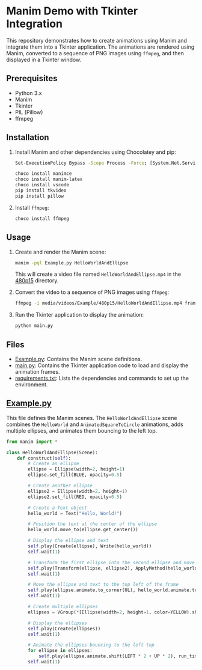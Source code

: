 # Manim Demo with Tkinter Integration

This repository demonstrates how to create animations using Manim and integrate them into a Tkinter application. The animations are rendered using Manim, converted to a sequence of PNG images using `ffmpeg`, and then displayed in a Tkinter window.

## Prerequisites

- Python 3.x
- Manim
- Tkinter
- PIL (Pillow)
- ffmpeg

## Installation

1. Install Manim and other dependencies using Chocolatey and pip:

    ```sh
    Set-ExecutionPolicy Bypass -Scope Process -Force; [System.Net.ServicePointManager]::SecurityProtocol = [System.Net.ServicePointManager]::SecurityProtocol -bor 3072; iex ((New-Object System.Net.WebClient).DownloadString('https://community.chocolatey.org/install.ps1'))

    choco install manimce
    choco install manim-latex
    choco install vscode
    pip install tkvideo
    pip install pillow
    ```

2. Install `ffmpeg`:

    ```sh
    choco install ffmpeg
    ```

## Usage

1. Create and render the Manim scene:

    ```sh
    manim -pql Example.py HelloWorldAndEllipse
    ```

    This will create a video file named `HelloWorldAndEllipse.mp4` in the [480p15](http://_vscodecontentref_/0) directory.

2. Convert the video to a sequence of PNG images using `ffmpeg`:

    ```sh
    ffmpeg -i media/videos/Example/480p15/HelloWorldAndEllipse.mp4 frames_folder/frame_%04d.png
    ```

3. Run the Tkinter application to display the animation:

    ```sh
    python main.py
    ```

## Files

- [Example.py](http://_vscodecontentref_/1): Contains the Manim scene definitions.
- [main.py](http://_vscodecontentref_/2): Contains the Tkinter application code to load and display the animation frames.
- [requirements.txt](http://_vscodecontentref_/3): Lists the dependencies and commands to set up the environment.

## [Example.py](http://_vscodecontentref_/4)

This file defines the Manim scenes. The `HelloWorldAndEllipse` scene combines the `HelloWorld` and `AnimatedSquareToCircle` animations, adds multiple ellipses, and animates them bouncing to the left top.

```python
from manim import *

class HelloWorldAndEllipse(Scene):
    def construct(self):
        # Create an ellipse
        ellipse = Ellipse(width=2, height=1)
        ellipse.set_fill(BLUE, opacity=0.5)

        # Create another ellipse
        ellipse2 = Ellipse(width=2, height=1)
        ellipse2.set_fill(RED, opacity=0.5)

        # Create a Text object
        hello_world = Text("Hello, World!")

        # Position the text at the center of the ellipse
        hello_world.move_to(ellipse.get_center())

        # Display the ellipse and text
        self.play(Create(ellipse), Write(hello_world))
        self.wait(1)

        # Transform the first ellipse into the second ellipse and move the text with it
        self.play(Transform(ellipse, ellipse2), ApplyMethod(hello_world.move_to, ellipse2.get_center()))
        self.wait(1)

        # Move the ellipse and text to the top left of the frame
        self.play(ellipse.animate.to_corner(UL), hello_world.animate.to_corner(UL))
        self.wait(1)

        # Create multiple ellipses
        ellipses = VGroup(*[Ellipse(width=2, height=1, color=YELLOW).shift(UP * i) for i in range(5)])

        # Display the ellipses
        self.play(Create(ellipses))
        self.wait(1)

        # Animate the ellipses bouncing to the left top
        for ellipse in ellipses:
            self.play(ellipse.animate.shift(LEFT * 2 + UP * 2), run_time=2, rate_func=there_and_back)
        self.wait(1)